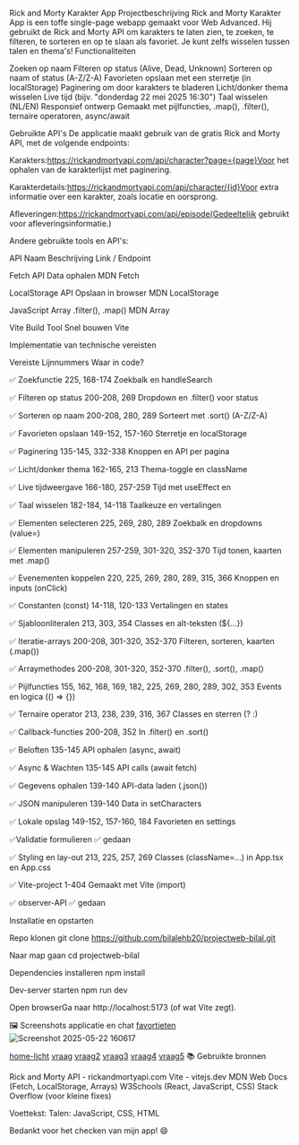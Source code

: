  Rick and Morty Karakter App
Projectbeschrijving
Rick and Morty Karakter App is een toffe single-page webapp gemaakt voor Web Advanced. Hij gebruikt de Rick and Morty API om karakters te laten zien, te zoeken, te filteren, te sorteren en op te slaan als favoriet. Je kunt zelfs wisselen tussen talen en thema's!
Functionaliteiten

Zoeken op naam
Filteren op status (Alive, Dead, Unknown)
Sorteren op naam of status (A-Z/Z-A)
Favorieten opslaan met een sterretje (in localStorage)
Paginering om door karakters te bladeren
Licht/donker thema wisselen
Live tijd (bijv. "donderdag 22 mei 2025 16:30")
Taal wisselen (NL/EN)
Responsief ontwerp
Gemaakt met pijlfuncties, .map(), .filter(), ternaire operatoren, async/await

Gebruikte API's
De applicatie maakt gebruik van de gratis Rick and Morty API, met de volgende endpoints:

Karakters:https://rickandmortyapi.com/api/character?page={page}Voor het ophalen van de karakterlijst met paginering.

Karakterdetails:https://rickandmortyapi.com/api/character/{id}Voor extra informatie over een karakter, zoals locatie en oorsprong.

Afleveringen:https://rickandmortyapi.com/api/episode(Gedeeltelijk gebruikt voor afleveringsinformatie.)


Andere gebruikte tools en API's:



API Naam
Beschrijving
Link / Endpoint



Fetch API
Data ophalen
MDN Fetch


LocalStorage API
Opslaan in browser
MDN LocalStorage


JavaScript Array
.filter(), .map()
MDN Array


Vite Build Tool
Snel bouwen
Vite


Implementatie van technische vereisten



Vereiste
Lijnnummers
Waar in code?



✅ Zoekfunctie
225, 168-174
Zoekbalk en handleSearch


✅ Filteren op status
200-208, 269
Dropdown en .filter() voor status


✅ Sorteren op naam
200-208, 280, 289
Sorteert met .sort() (A-Z/Z-A)


✅ Favorieten opslaan
149-152, 157-160
Sterretje en localStorage


✅ Paginering
135-145, 332-338
Knoppen en API per pagina


✅ Licht/donker thema
162-165, 213
Thema-toggle en className


✅ Live tijdweergave
166-180, 257-259
Tijd met useEffect en <div>


✅ Taal wisselen
182-184, 14-118
Taalkeuze en vertalingen


✅ Elementen selecteren
225, 269, 280, 289
Zoekbalk en dropdowns (value=)


✅ Elementen manipuleren
257-259, 301-320, 352-370
Tijd tonen, kaarten met .map()


✅ Evenementen koppelen
220, 225, 269, 280, 289, 315, 366
Knoppen en inputs (onClick)


✅ Constanten (const)
14-118, 120-133
Vertalingen en states


✅ Sjabloonliteralen
213, 303, 354
Classes en alt-teksten (${...})


✅ Iteratie-arrays
200-208, 301-320, 352-370
Filteren, sorteren, kaarten (.map())


✅ Arraymethodes
200-208, 301-320, 352-370
.filter(), .sort(), .map()


✅ Pijlfuncties
155, 162, 168, 169, 182, 225, 269, 280, 289, 302, 353
Events en logica (() => {})


✅ Ternaire operator
213, 238, 239, 316, 367
Classes en sterren (? :)


✅ Callback-functies
200-208, 352
In .filter() en .sort()


✅ Beloften
135-145
API ophalen (async, await)


✅ Async & Wachten
135-145
API calls (await fetch)


✅ Gegevens ophalen
139-140
API-data laden (.json())


✅ JSON manipuleren
139-140
Data in setCharacters


✅ Lokale opslag
149-152, 157-160, 184
Favorieten en settings


✅Validatie formulieren
✅
gedaan


✅ Styling en lay-out
213, 225, 257, 269
Classes (className=...) in App.tsx en App.css


✅ Vite-project
1-404
Gemaakt met Vite (import)


✅ observer-API
✅
gedaan


Installatie en opstarten

Repo klonen
git clone https://github.com/bilalehb20/projectweb-bilal.git


Naar map gaan
cd projectweb-bilal


Dependencies installeren
npm install


Dev-server starten
npm run dev


Open browserGa naar http://localhost:5173 (of wat Vite zegt).


🖼️ Screenshots applicatie en chat
[favortieten](/src/assets/images/favorieten.png)
![Screenshot 2025-05-22 160617](https://github.com/user-attachments/assets/68171fa9-f9ad-445b-819f-3d04a329fb2c)

[home-licht](src/assets/images/home-licht.png)
[vraag](src/assets/images/vraag.png)
[vraag2](src/assets/images/vraag2.png)
[vraag3](src/assets/images/vraag3.png)
[vraag4](src/assets/images/vraag4.png)
[vraag5](src/assets/images/vraag5.png)
📚 Gebruikte bronnen

Rick and Morty API - rickandmortyapi.com
Vite - vitejs.dev
MDN Web Docs (Fetch, LocalStorage, Arrays)
W3Schools (React, JavaScript, CSS)
Stack Overflow (voor kleine fixes)

Voettekst:
Talen: JavaScript, CSS, HTML

Bedankt voor het checken van mijn app! 😄

